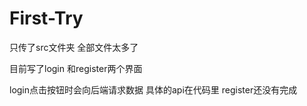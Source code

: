# First-Try
只传了src文件夹 全部文件太多了

目前写了login 和register两个界面 

login点击按钮时会向后端请求数据 具体的api在代码里 register还没有完成

